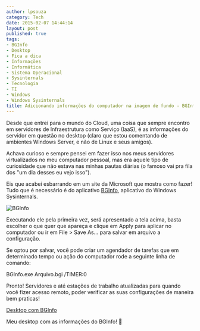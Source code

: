 ```yaml
---
author: lpsouza
category: Tech
date: 2015-02-07 14:44:14
layout: post
published: true
tags:
- BGInfo
- Desktop
- Fica a dica
- Informações
- Informática
- Sistema Operacional
- Sysinternals
- Tecnologia
- TI
- Windows
- Windows Sysinternals
title: Adicionando informações do computador na imagem de fundo - BGInfo
---
```


Desde que entrei para o mundo do Cloud, uma coisa que sempre encontro em servidores de Infraestrutura como Serviço (IaaS), é as informações do servidor em questão no desktop (claro que estou comentando de ambientes Windows Server, e não de Linux e seus amigos).

Achava curioso e sempre pensei em fazer isso nos meus servidores virtualizados no meu computador pessoal, mas era aquele tipo de curiosidade que não estava nas minhas pautas diárias (o famoso vai pra fila dos "um dia desses eu vejo isso").

Eis que acabei esbarrando em um site da Microsoft que mostra como fazer! Tudo que é necessário é do aplicativo <a title="BGInfo" href="https://technet.microsoft.com/en-us/sysinternals/bb897557.aspx" target="_blank">BGInfo</a>, aplicativo do Windows Sysinternals.

![BGInfo](https://luizsouza.com.br/wp-content/upload/2015/02/bginfo2.png)

Executando ele pela primeira vez, será apresentado a tela acima, basta escolher o que quer que apareça e clique em Apply para aplicar no computador ou ir em File > Save As... para salvar em arquivo a configuração.

Se optou por salvar, você pode criar um agendador de tarefas que em determinado tempo ou ação do computador rode a seguinte linha de comando:

BGInfo.exe Arquivo.bgi /TIMER:0

Pronto! Servidores e até estações de trabalho atualizadas para quando você fizer acesso remoto, poder verificar as suas configurações de maneira bem praticas!

[Desktop com BGInfo](https://luizsouza.com.br/wp-content/upload/2015/02/bginfo1.png)

Meu desktop com as informações do BGInfo! 🙂